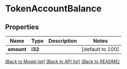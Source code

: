 # TokenAccountBalance

## Properties

Name | Type | Description | Notes
------------ | ------------- | ------------- | -------------
**amount** | **i32** |  | [default to 100]

[[Back to Model list]](../README.md#documentation-for-models) [[Back to API list]](../README.md#documentation-for-api-endpoints) [[Back to README]](../README.md)


